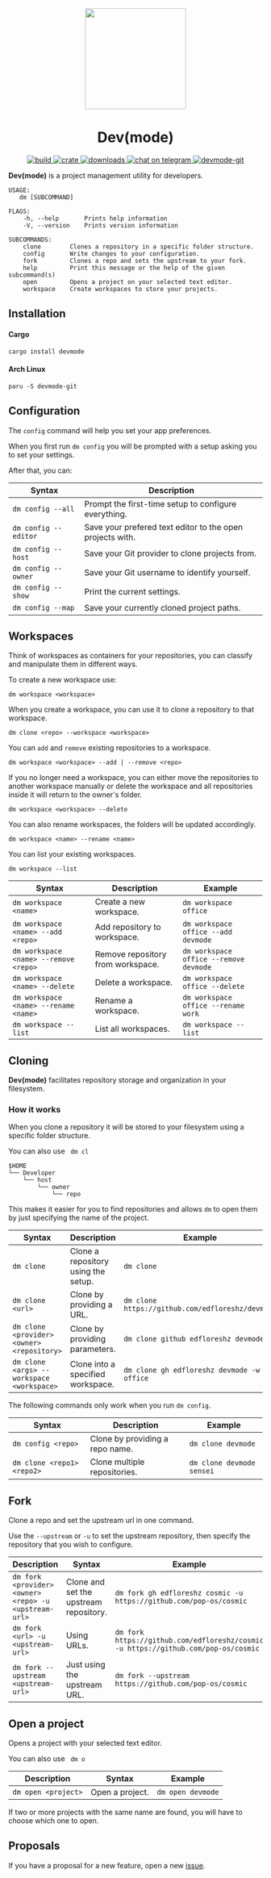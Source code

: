 <div align="center">
    <img width=200 src="https://github.com/edfloreshz/devmode/blob/main/assets/img/logo.png?raw=true"/>
    <h1>Dev(mode)</h1>
    <a href="https://github.com/edfloreshz/devmode/actions/workflows/rust.yml">
    <img src="https://img.shields.io/github/workflow/status/edfloreshz/devmode/Rust?logo=GitHub" alt="build"/>
  </a>
  <a href="https://crates.io/crates/devmode">
    <img src="https://img.shields.io/crates/v/devmode?label=Devmode" alt="crate"/>
  </a>
   <a href="https://crates.io/crates/devmode">
    <img src="https://img.shields.io/crates/d/devmode" alt="downloads"/>
  </a>
  <a href="https://t.me/codewithed">
    <img src="https://img.shields.io/static/v1?label=chat&message=Telegram&color=blue&logo=telegram" alt="chat on telegram"/>
  </a>
  <a href="https://aur.archlinux.org/packages/devmode-git/">
    <img src="https://img.shields.io/aur/version/devmode-git" alt="devmode-git"/>
  </a>
</div>

**Dev(mode)** is a project management utility for developers.

```
USAGE:
   dm [SUBCOMMAND]

FLAGS:
    -h, --help       Prints help information
    -V, --version    Prints version information

SUBCOMMANDS:
    clone        Clones a repository in a specific folder structure.
    config       Write changes to your configuration.
    fork         Clones a repo and sets the upstream to your fork.
    help         Print this message or the help of the given subcommand(s)
    open         Opens a project on your selected text editor.
    workspace    Create workspaces to store your projects.
```

## Installation

#### Cargo

```
cargo install devmode
```
#### Arch Linux
```
paru -S devmode-git
```

## Configuration
The `config` command will help you set your app preferences. 

When you first run `dm config` you will be prompted with a setup asking you to set your settings.

After that, you can:

| Syntax | Description |
| --------------------- | ----------------------------------------------------------|
| `dm config --all`     | Prompt the first-time setup to configure everything.    |
| `dm config --editor`  | Save your prefered text editor to the open projects with. |
| `dm config --host`    | Save your Git provider to clone projects from.            |
| `dm config --owner`   | Save your Git username to identify yourself.              |
| `dm config --show`    | Print the current settings.                               |
| `dm config --map`     | Save your currently cloned project paths.                 |


## Workspaces
Think of workspaces as containers for your repositories, you can classify and manipulate them in different ways.

To create a new workspace use:

`dm workspace <workspace>`

When you create a workspace, you can use it to clone a repository to that workspace.

`dm clone <repo> --workspace <workspace>` 

You can `add` and `remove` existing repositories to a workspace.

`dm workspace <workspace> --add | --remove <repo>`

If you no longer need a workspace, you can either move the repositories to another workspace manually or delete the workspace and all repositories inside it will return to the owner's folder.

`dm workspace <workspace> --delete`

You can also rename workspaces, the folders will be updated accordingly.

`dm workspace <name> --rename <name>`

You can list your existing workspaces.

`dm workspace --list`

| Syntax  | Description | Example |
| ------- | ----------- | ------- |
| `dm workspace <name>`                   | Create a new workspace.           | `dm workspace office`                             |
| `dm workspace <name> --add <repo>`      | Add repository to workspace.      | `dm workspace office --add devmode`               |
| `dm workspace <name> --remove <repo>`   | Remove repository from workspace. | `dm workspace office --remove devmode`            |
| `dm workspace <name> --delete`          | Delete a workspace.               | `dm workspace office --delete`                    |
| `dm workspace <name> --rename <name>`   | Rename a workspace.               | `dm workspace office --rename work`               |
| `dm workspace --list`                   | List all workspaces.              | `dm workspace --list`                             |

## Cloning

**Dev(mode)** facilitates repository storage and organization in your filesystem.

### How it works

When you clone a repository it will be stored to your filesystem using a specific folder structure.

You can also use ` dm cl`

```
$HOME
└── Developer
    └── host
        └── owner
            └── repo
```

This makes it easier for you to find repositories and allows `dm` to open them by just specifying the name of the
project.

| Syntax | Description | Example |
| --------------------------------------------- | ----------------------------------- | ------------------------------------------------- |
| `dm clone`                                    | Clone a repository using the setup. | `dm clone`                                        |
| `dm clone <url>`                              | Clone by providing a URL.           | `dm clone https://github.com/edfloreshz/devmode`  |
| `dm clone <provider> <owner> <repository>`    | Clone by providing parameters.      | `dm clone github edfloreshz devmode`              |
| `dm clone <args> --workspace <workspace>`     | Clone into a specified workspace.   | `dm clone gh edfloreshz devmode -w office`        |

The following commands only work when you run `dm config`.

| Syntax | Description | Example |
| ----------- | ------ | ------- |
| `dm config <repo>`            | Clone by providing a repo name.   | `dm clone devmode`        |
| `dm clone <repo1> <repo2>`    | Clone multiple repositories.      | `dm clone devmode sensei` |

## Fork

Clone a repo and set the upstream url in one command.

Use the `--upstream` or `-u` to set the upstream repository, then specify the repository that you wish to configure.

| Description | Syntax | Example |
| ----------------------------------------------------- | ------------------------------------------------- | ------------------------------------------------------------------ |
| `dm fork <provider> <owner> <repo> -u <upstream-url>` | Clone and set the upstream repository.            | `dm fork gh edfloreshz cosmic -u https://github.com/pop-os/cosmic` |
| `dm fork <url> -u <upstream-url>`                     | Using URLs.                                       | `dm fork https://github.com/edfloreshz/cosmic -u https://github.com/pop-os/cosmic` |
| `dm fork --upstream <upstream-url>`                   | Just using the upstream URL.                      | `dm fork --upstream https://github.com/pop-os/cosmic` |

## Open a project

Opens a project with your selected text editor.

You can also use ` dm o`

| Description | Syntax | Example |
| ------------------- | --------------- | ----------------- |
| `dm open <project>` | Open a project. | `dm open devmode` |

If two or more projects with the same name are found, you will have to choose which one to open.

## Proposals

If you have a proposal for a new feature, open a new [issue](https://github.com/edfloreshz/devmode/issues).
